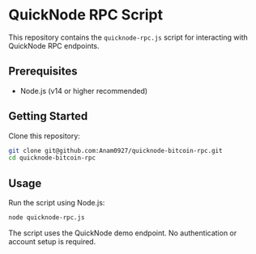 
# QuickNode RPC Script

This repository contains the `quicknode-rpc.js` script for interacting with QuickNode RPC endpoints.

## Prerequisites

- Node.js (v14 or higher recommended)

## Getting Started

Clone this repository:

```sh
git clone git@github.com:Anam0927/quicknode-bitcoin-rpc.git
cd quicknode-bitcoin-rpc
```

## Usage

Run the script using Node.js:

```sh
node quicknode-rpc.js
```

The script uses the QuickNode demo endpoint. No authentication or account setup is required.

